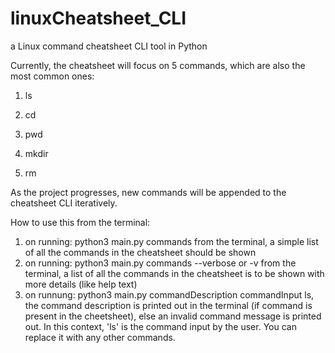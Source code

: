 # linuxCheatsheet_CLI
a Linux command cheatsheet CLI tool in Python

Currently, the cheatsheet will focus on 5 commands, which are also the most common ones:

1. ls

2. cd

3. pwd

4. mkdir

5. rm 

As the project progresses, new commands will be appended to the cheatsheet CLI iteratively. 


How to use this from the terminal:

1. on running: python3 main.py commands from the terminal, a simple list of all the commands in the cheatsheet should be shown
2. on running: python3 main.py commands --verbose or -v from the terminal, a list of all the commands in the cheatsheet is 
to be shown with more details (like help text) 
3. on runnung: python3 main.py commandDescription commandInput ls, the command description is printed out in the terminal (if command is present in the cheetsheet),
else an invalid command message is printed out. In this context, 'ls' is the command input by the user. You can replace it with any other commands. 



